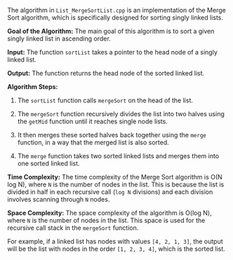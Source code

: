 The algorithm in `List_MergeSortList.cpp` is an implementation of the Merge Sort algorithm, which is specifically designed for sorting singly linked lists.

**Goal of the Algorithm:**
The main goal of this algorithm is to sort a given singly linked list in ascending order.

**Input:**
The function `sortList` takes a pointer to the head node of a singly linked list.

**Output:**
The function returns the head node of the sorted linked list.

**Algorithm Steps:**

1. The `sortList` function calls `mergeSort` on the head of the list.

2. The `mergeSort` function recursively divides the list into two halves using the `getMid` function until it reaches single node lists.

3. It then merges these sorted halves back together using the `merge` function, in a way that the merged list is also sorted.

4. The `merge` function takes two sorted linked lists and merges them into one sorted linked list.

**Time Complexity:**
The time complexity of the Merge Sort algorithm is O(N log N), where `N` is the number of nodes in the list. This is because the list is divided in half in each recursive call (`log N` divisions) and each division involves scanning through `N` nodes.

**Space Complexity:**
The space complexity of the algorithm is O(log N), where `N` is the number of nodes in the list. This space is used for the recursive call stack in the `mergeSort` function.

For example, if a linked list has nodes with values `[4, 2, 1, 3]`, the output will be the list with nodes in the order `[1, 2, 3, 4]`, which is the sorted list.

